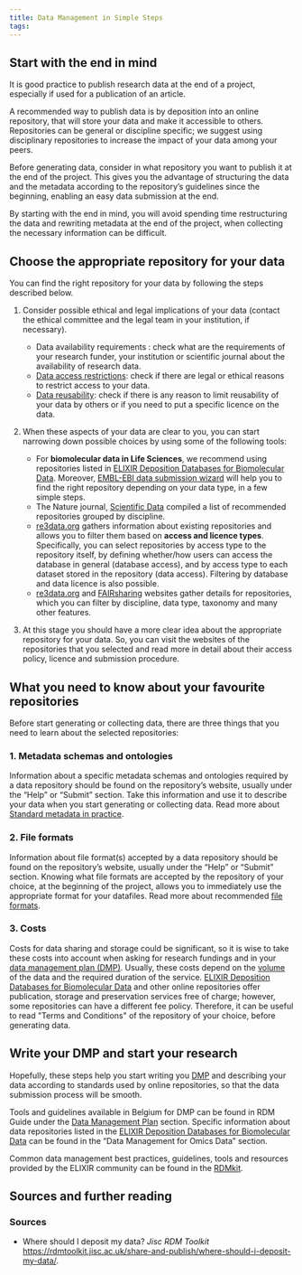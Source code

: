 ```yaml
---
title: Data Management in Simple Steps
tags:
---
```


## Start with the end in mind
It is good practice to publish research data at the end of a project, especially if used for a publication of an article.

A recommended way to publish data is by deposition into an online repository, that will store your data and make it accessible to others. Repositories can be general or discipline specific; we suggest using disciplinary repositories to increase the impact of your data among your peers.

Before generating data, consider in what repository you want to publish it at the end of the project. This gives you the advantage of structuring the data and the metadata according to the repository’s guidelines since the beginning, enabling an easy data submission at the end.

By starting with the end in mind, you will avoid spending time restructuring the data and rewriting metadata at the end of the project, when collecting the necessary information can be difficult.

## Choose the appropriate repository for your data
You can find the right repository for your data by following the steps described below.

1.  Consider possible ethical and legal implications of your data (contact the ethical committee and the legal team in your institution, if necessary).

    * Data availability requirements : check what are the requirements of your research funder, your institution or scientific journal about the availability of research data.
    * [Data access restrictions](data_publication): check if there are legal or ethical reasons to restrict access to your data.
    * [Data reusability](data_licences): check if there is any reason to limit reusability of your data by others or if you need to put a specific licence on the data.


2.  When these aspects of your data are clear to you, you can start narrowing down possible choices by using some of the following tools:
    * For **biomolecular data in Life Sciences**, we recommend using repositories listed in [ELIXIR Deposition Databases for Biomolecular Data](https://elixir-europe.org/platforms/data/elixir-deposition-databases). Moreover, [EMBL-EBI data submission wizard](https://www.ebi.ac.uk/submission/) will help you to find the right repository depending on your data type, in a few simple steps.
    * The Nature journal, [Scientific Data](https://www.nature.com/sdata/policies/repositories) compiled a list of recommended repositories grouped by discipline.
    * [re3data.org](https://www.re3data.org/search?query=) gathers information about existing repositories and allows you to filter them based on **access and licence types**. Specifically, you can select repositories by access type to the repository itself, by defining whether/how users can access the database in general (database access), and by access type to each dataset stored in the repository (data access). Filtering by database and data licence is also possible.
    * [re3data.org](https://www.re3data.org/search?query=) and [FAIRsharing](https://fairsharing.org/databases/) websites gather details for repositories, which you can filter by discipline, data type, taxonomy and many other features.


3. At this stage you should have a more clear idea about the appropriate repository for your data. So, you can visit the websites of the repositories that you selected and read more in detail about their access policy, licence and submission procedure.

## What you need to know about your favourite repositories
Before start generating or collecting data, there are three things that you need to learn about the selected repositories:

### 1. Metadata schemas and ontologies
Information about a specific metadata schemas and ontologies required by a data repository should be found on the repository’s website, usually under the “Help” or “Submit” section. Take this information and use it to describe your data when you start generating or collecting data. Read more about [Standard metadata in practice](metadata_in_practice).

### 2. File formats
Information about file format(s) accepted by a data repository should be found on the repository’s website, usually under the “Help” or “Submit” section. Knowing what file formats are accepted by the repository of your choice, at the beginning of the project, allows you to immediately use the appropriate format for your datafiles. Read more about recommended [file formats](file_formats).

### 3. Costs
Costs for data sharing and storage could be significant, so it is wise to take these costs into account when asking for research fundings and in your [data management plan (DMP)](about_DMP). Usually, these costs depend on the [volume](data_volume) of the data and the required duration of the service. [ELIXIR Deposition Databases for Biomolecular Data](https://elixir-europe.org/platforms/data/elixir-deposition-databases) and other online repositories offer publication, storage and preservation services free of charge; however, some repositories can have a different fee policy. Therefore, it can be useful to read "Terms and Conditions" of the repository of your choice, before generating data.

## Write your DMP and start your research
Hopefully, these steps help you start writing you [DMP](about_DMP) and describing your data according to standards used by online repositories, so that the data submission process will be smooth.

Tools and guidelines available in Belgium for DMP can be found in RDM Guide under the [Data Management Plan](about_DMP) section. Specific information about data repositories listed in the [ELIXIR Deposition Databases for Biomolecular Data](https://elixir-europe.org/platforms/data/elixir-deposition-databases) can be found in the “Data Management for Omics Data” section.

Common data management best practices, guidelines, tools and resources provided by the ELIXIR community can be found in the [RDMkit](https://rdmkit.elixir-europe.org/index.html).

## Sources and further reading
### Sources
* Where should I deposit my data? *Jisc RDM Toolkit* <https://rdmtoolkit.jisc.ac.uk/share-and-publish/where-should-i-deposit-my-data/>.
